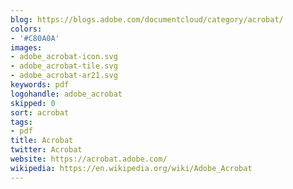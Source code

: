 ```yaml
---
blog: https://blogs.adobe.com/documentcloud/category/acrobat/
colors:
- '#C80A0A'
images:
- adobe_acrobat-icon.svg
- adobe_acrobat-tile.svg
- adobe_acrobat-ar21.svg
keywords: pdf
logohandle: adobe_acrobat
skipped: 0
sort: acrobat
tags:
- pdf
title: Acrobat
twitter: Acrobat
website: https://acrobat.adobe.com/
wikipedia: https://en.wikipedia.org/wiki/Adobe_Acrobat
---
```

